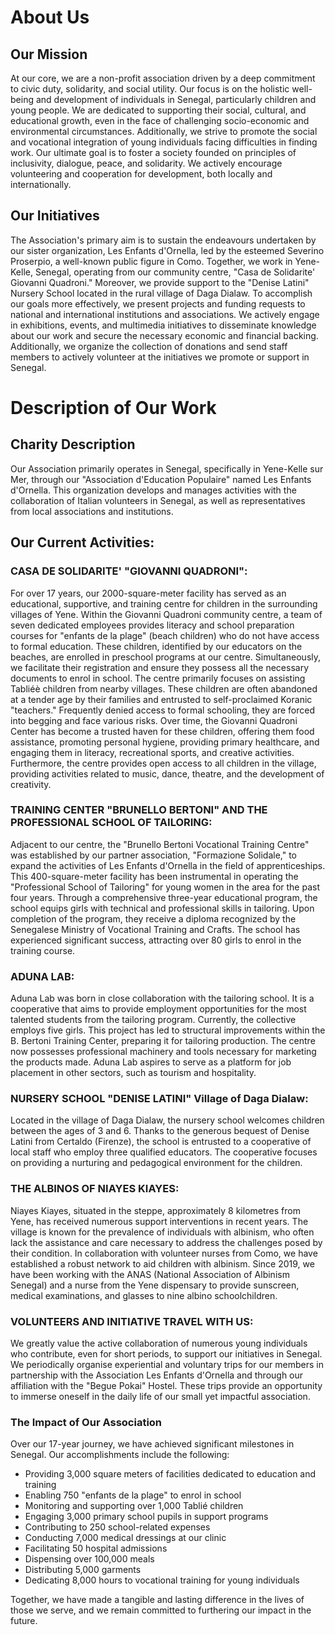 # About Us

## Our Mission

At our core, we are a non-profit association driven by a deep commitment to civic duty, solidarity, and social utility. Our focus is on the holistic well-being and development of individuals in Senegal, particularly children and young people. We are dedicated to supporting their social, cultural, and educational growth, even in the face of challenging socio-economic and environmental circumstances. Additionally, we strive to promote the social and vocational integration of young individuals facing difficulties in finding work. Our ultimate goal is to foster a society founded on principles of inclusivity, dialogue, peace, and solidarity. We actively encourage volunteering and cooperation for development, both locally and internationally.

## Our Initiatives

The Association's primary aim is to sustain the endeavours undertaken by our sister organization, Les Enfants d'Ornella, led by the esteemed Severino Proserpio, a well-known public figure in Como. Together, we work in Yene-Kelle, Senegal, operating from our community centre, "Casa de Solidarite' Giovanni Quadroni." Moreover, we provide support to the "Denise Latini" Nursery School located in the rural village of Daga Dialaw. To accomplish our goals more effectively, we present projects and funding requests to national and international institutions and associations. We actively engage in exhibitions, events, and multimedia initiatives to disseminate knowledge about our work and secure the necessary economic and financial backing. Additionally, we organize the collection of donations and send staff members to actively volunteer at the initiatives we promote or support in Senegal.

# Description of Our Work

## Charity Description

Our Association primarily operates in Senegal, specifically in Yene-Kelle sur Mer, through our "Association d'Education Populaire" named Les Enfants d'Ornella. This organization develops and manages activities with the collaboration of Italian volunteers in Senegal, as well as representatives from local associations and institutions.

## Our Current Activities:

### CASA DE SOLIDARITE' "GIOVANNI QUADRONI":
For over 17 years, our 2000-square-meter facility has served as an educational, supportive, and training centre for children in the surrounding villages of Yene. Within the Giovanni Quadroni community centre, a team of seven dedicated employees provides literacy and school preparation courses for "enfants de la plage" (beach children) who do not have access to formal education. These children, identified by our educators on the beaches, are enrolled in preschool programs at our centre. Simultaneously, we facilitate their registration and ensure they possess all the necessary documents to enrol in school. The centre primarily focuses on assisting Tabliéè children from nearby villages. These children are often abandoned at a tender age by their families and entrusted to self-proclaimed Koranic "teachers." Frequently denied access to formal schooling, they are forced into begging and face various risks. Over time, the Giovanni Quadroni Center has become a trusted haven for these children, offering them food assistance, promoting personal hygiene, providing primary healthcare, and engaging them in literacy, recreational sports, and creative activities. Furthermore, the centre provides open access to all children in the village, providing activities related to music, dance, theatre, and the development of creativity.

### TRAINING CENTER "BRUNELLO BERTONI" AND THE PROFESSIONAL SCHOOL OF TAILORING:
Adjacent to our centre, the "Brunello Bertoni Vocational Training Centre" was established by our partner association, "Formazione Solidale," to expand the activities of Les Enfants d'Ornella in the field of apprenticeships. This 400-square-meter facility has been instrumental in operating the "Professional School of Tailoring" for young women in the area for the past four years. Through a comprehensive three-year educational program, the school equips girls with technical and professional skills in tailoring. Upon completion of the program, they receive a diploma recognized by the Senegalese Ministry of Vocational Training and Crafts. The school has experienced significant success, attracting over 80 girls to enrol in the training course.

### ADUNA LAB:
Aduna Lab was born in close collaboration with the tailoring school. It is a cooperative that aims to provide employment opportunities for the most talented students from the tailoring program. Currently, the collective employs five girls. This project has led to structural improvements within the B. Bertoni Training Center, preparing it for tailoring production. The centre now possesses professional machinery and tools necessary for marketing the products made. Aduna Lab aspires to serve as a platform for job placement in other sectors, such as tourism and hospitality.

### NURSERY SCHOOL "DENISE LATINI" Village of Daga Dialaw:
Located in the village of Daga Dialaw, the nursery school welcomes children between the ages of 3 and 6. Thanks to the generous bequest of Denise Latini from Certaldo (Firenze), the school is entrusted to a cooperative of local staff who employ three qualified educators. The cooperative focuses on providing a nurturing and pedagogical environment for the children.

### THE ALBINOS OF NIAYES KIAYES:
Niayes Kiayes, situated in the steppe, approximately 8 kilometres from Yene, has received numerous support interventions in recent years. The village is known for the prevalence of individuals with albinism, who often lack the assistance and care necessary to address the challenges posed by their condition. In collaboration with volunteer nurses from Como, we have established a robust network to aid children with albinism. Since 2019, we have been working with the ANAS (National Association of Albinism Senegal) and a nurse from the Yene dispensary to provide sunscreen, medical examinations, and glasses to nine albino schoolchildren.

### VOLUNTEERS AND INITIATIVE TRAVEL WITH US:
We greatly value the active collaboration of numerous young individuals who contribute, even for short periods, to support our initiatives in Senegal. We periodically organise experiential and voluntary trips for our members in partnership with the Association Les Enfants d'Ornella and through our affiliation with the "Begue Pokai" Hostel. These trips provide an opportunity to immerse oneself in the daily life of our small yet impactful association.

### The Impact of Our Association

Over our 17-year journey, we have achieved significant milestones in Senegal. Our accomplishments include the following:

- Providing 3,000 square meters of facilities dedicated to education and training
- Enabling 750 "enfants de la plage" to enrol in school
- Monitoring and supporting over 1,000 Tablié children
- Engaging 3,000 primary school pupils in support programs
- Contributing to 250 school-related expenses
- Conducting 7,000 medical dressings at our clinic
- Facilitating 50 hospital admissions
- Dispensing over 100,000 meals
- Distributing 5,000 garments
- Dedicating 8,000 hours to vocational training for young individuals

Together, we have made a tangible and lasting difference in the lives of those we serve, and we remain committed to furthering our impact in the future.
